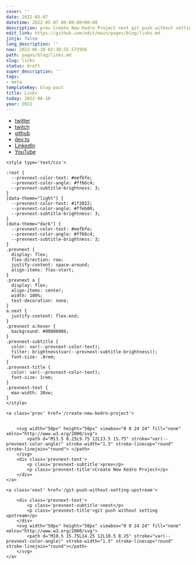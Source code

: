 ```yaml
---
cover: ''
date: 2022-05-07
datetime: 2022-05-07 00:00:00+00:00
description: prev Create New Kedro Project next git push without setting upstream
edit_link: https://github.com/edit/main/pages/blog/links.md
jinja: false
long_description: ''
now: 2022-06-10 02:38:55.572956
path: pages/blog/links.md
slug: links
status: draft
super_description: ''
tags:
- meta
templateKey: blog-post
title: Links
today: 2022-06-10
year: 2022
---
```


* [twitter](https://twitter.com/_WaylonWalker)
* [twitch](https://twitch.com/WaylonWalker)
* [github](https://github.com/WaylonWalker)
* [dev.to](https://dev.to/waylonwalker)
* [LinkedIn](https://www.linkedin.com/in/waylonwalker/)
* [YouTube](https://www.youtube.com/waylonwalker)
<div class='prevnext'>

    <style type='text/css'>

    :root {
      --prevnext-color-text: #eefbfe;
      --prevnext-color-angle: #ff66c4;
      --prevnext-subtitle-brightness: 3;
    }
    [data-theme="light"] {
      --prevnext-color-text: #1f2022;
      --prevnext-color-angle: #ffeb00;
      --prevnext-subtitle-brightness: 3;
    }
    [data-theme="dark"] {
      --prevnext-color-text: #eefbfe;
      --prevnext-color-angle: #ff66c4;
      --prevnext-subtitle-brightness: 3;
    }
    .prevnext {
      display: flex;
      flex-direction: row;
      justify-content: space-around;
      align-items: flex-start;
    }
    .prevnext a {
      display: flex;
      align-items: center;
      width: 100%;
      text-decoration: none;
    }
    a.next {
      justify-content: flex-end;
    }
    .prevnext a:hover {
      background: #00000006;
    }
    .prevnext-subtitle {
      color: var(--prevnext-color-text);
      filter: brightness(var(--prevnext-subtitle-brightness));
      font-size: .8rem;
    }
    .prevnext-title {
      color: var(--prevnext-color-text);
      font-size: 1rem;
    }
    .prevnext-text {
      max-width: 30vw;
    }
    </style>
    
    <a class='prev' href='/create-new-kedro-project'>
    

        <svg width="50px" height="50px" viewbox="0 0 24 24" fill="none" xmlns="http://www.w3.org/2000/svg">
            <path d="M13.5 8.25L9.75 12L13.5 15.75" stroke="var(--prevnext-color-angle)" stroke-width="1.5" stroke-linecap="round" stroke-linejoin="round"> </path>
        </svg>
        <div class='prevnext-text'>
            <p class='prevnext-subtitle'>prev</p>
            <p class='prevnext-title'>Create New Kedro Project</p>
        </div>
    </a>
    
    <a class='next' href='/git-push-without-setting-upstream'>
    
        <div class='prevnext-text'>
            <p class='prevnext-subtitle'>next</p>
            <p class='prevnext-title'>git push without setting upstream</p>
        </div>
        <svg width="50px" height="50px" viewbox="0 0 24 24" fill="none" xmlns="http://www.w3.org/2000/svg">
            <path d="M10.5 15.75L14.25 12L10.5 8.25" stroke="var(--prevnext-color-angle)" stroke-width="1.5" stroke-linecap="round" stroke-linejoin="round"></path>
        </svg>
    </a>
  </div>
